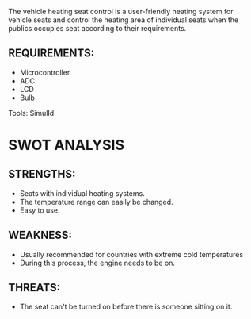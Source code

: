 The vehicle heating seat control is a user-friendly heating system for vehicle seats and control the heating area of individual seats when the publics occupies seat according to their requirements.

## REQUIREMENTS:

* Microcontroller
* ADC
* LCD
* Bulb

Tools: SimulId

# SWOT ANALYSIS
 
 ## STRENGTHS: 
 * Seats with individual heating systems.
 * The temperature range can easily be changed.
 * Easy to use.
 ## WEAKNESS:
 * Usually recommended for countries with extreme cold temperatures
 * During this process, the engine needs to be on.
## THREATS:
 * The seat can't be turned on before there is someone sitting on it.

